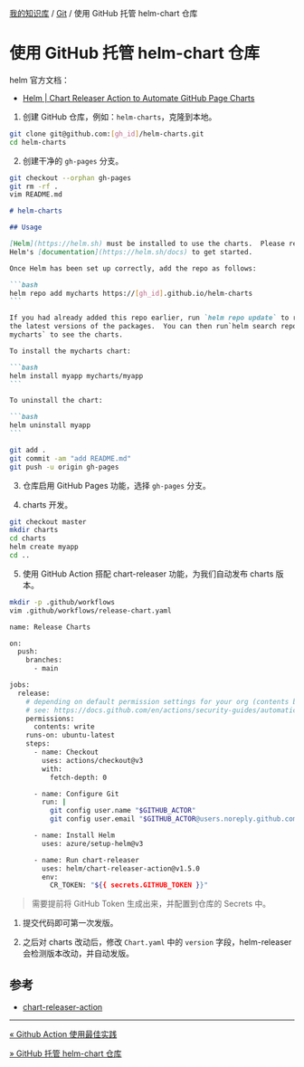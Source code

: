[我的知识库](../README.md) / [Git](zz_generated_mdi.md) / 使用 GitHub 托管 helm-chart 仓库

# 使用 GitHub 托管 helm-chart 仓库

helm 官方文档：

- [Helm | Chart Releaser Action to Automate GitHub Page Charts](https://helm.sh/docs/howto/chart_releaser_action/)

1. 创建 GitHub 仓库，例如：`helm-charts`，克隆到本地。

```bash
git clone git@github.com:[gh_id]/helm-charts.git
cd helm-charts
```

2. 创建干净的 `gh-pages` 分支。

```bash
git checkout --orphan gh-pages
git rm -rf .
vim README.md
```

````markdown
# helm-charts

## Usage

[Helm](https://helm.sh) must be installed to use the charts.  Please refer to
Helm's [documentation](https://helm.sh/docs) to get started.

Once Helm has been set up correctly, add the repo as follows:

```bash
helm repo add mycharts https://[gh_id].github.io/helm-charts
```

If you had already added this repo earlier, run `helm repo update` to retrieve
the latest versions of the packages.  You can then run`helm search repo
mycharts` to see the charts.

To install the mycharts chart:

```bash
helm install myapp mycharts/myapp
```

To uninstall the chart:

```bash
helm uninstall myapp
```
````

```bash
git add .
git commit -am "add README.md"
git push -u origin gh-pages
```

3. 仓库启用 GitHub Pages 功能，选择 `gh-pages` 分支。

4. charts 开发。

```bash
git checkout master
mkdir charts
cd charts
helm create myapp
cd ..
```

5. 使用 GitHub Action 搭配 chart-releaser 功能，为我们自动发布 charts 版本。

```bash
mkdir -p .github/workflows
vim .github/workflows/release-chart.yaml
```

```bash
name: Release Charts

on:
  push:
    branches:
      - main

jobs:
  release:
    # depending on default permission settings for your org (contents being read-only or read-write for workloads), you will have to add permissions
    # see: https://docs.github.com/en/actions/security-guides/automatic-token-authentication#modifying-the-permissions-for-the-github_token
    permissions:
      contents: write
    runs-on: ubuntu-latest
    steps:
      - name: Checkout
        uses: actions/checkout@v3
        with:
          fetch-depth: 0

      - name: Configure Git
        run: |
          git config user.name "$GITHUB_ACTOR"
          git config user.email "$GITHUB_ACTOR@users.noreply.github.com"

      - name: Install Helm
        uses: azure/setup-helm@v3

      - name: Run chart-releaser
        uses: helm/chart-releaser-action@v1.5.0
        env:
          CR_TOKEN: "${{ secrets.GITHUB_TOKEN }}"
```

> 需要提前将 GitHub Token 生成出来，并配置到仓库的 Secrets 中。

1. 提交代码即可第一次发版。

2. 之后对 charts 改动后，修改 `Chart.yaml` 中的 `version` 字段，helm-releaser 会检测版本改动，并自动发版。

## 参考

- [chart-releaser-action](https://github.com/helm/chart-releaser-action)

---
[« Github Action 使用最佳实践](github-action-best-practice.md)

[» GitHub 托管 helm-chart 仓库](github-hosting-helm-reop.md)
